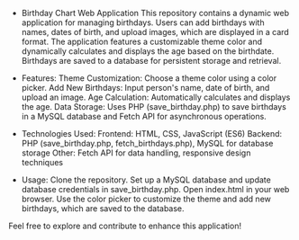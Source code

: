 - Birthday Chart Web Application
This repository contains a dynamic web application for managing birthdays. Users can add birthdays with names, dates of birth, and upload images, which are displayed in a card format. The application features a customizable theme color and dynamically calculates and displays the age based on the birthdate. Birthdays are saved to a database for persistent storage and retrieval.

- Features:
Theme Customization: Choose a theme color using a color picker.
Add New Birthdays: Input person's name, date of birth, and upload an image.
Age Calculation: Automatically calculates and displays the age.
Data Storage: Uses PHP (save_birthday.php) to save birthdays in a MySQL database and Fetch API for asynchronous operations.

- Technologies Used:
Frontend: HTML, CSS, JavaScript (ES6)
Backend: PHP (save_birthday.php, fetch_birthdays.php), MySQL for database storage
Other: Fetch API for data handling, responsive design techniques

- Usage:
  Clone the repository.
  Set up a MySQL database and update database credentials in save_birthday.php.
  Open index.html in your web browser.
  Use the color picker to customize the theme and add new birthdays, which are saved to the database.


Feel free to explore and contribute to enhance this application!

